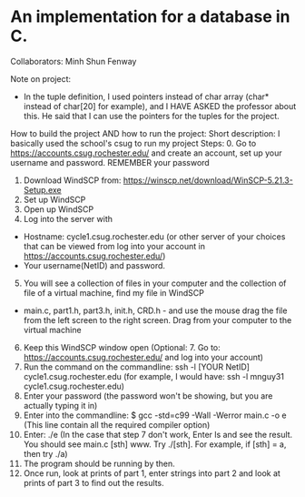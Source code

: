 # An implementation for a database in C. 

Collaborators:
Minh 
Shun 
Fenway

Note on project:
+ In the tuple definition, I used pointers instead of char array (char* instead of char[20] for example), and I HAVE ASKED the professor about this.
He said that I can use the pointers for the tuples for the project.

How to build the project AND how to run the project:
Short description: I basically used the school's csug to run my project
Steps:
0. Go to https://accounts.csug.rochester.edu/ and create an account, set up your username and password. REMEMBER your password
1. Download WindSCP from: https://winscp.net/download/WinSCP-5.21.3-Setup.exe
2. Set up WindSCP
3. Open up WindSCP
4. Log into the server with
 + Hostname: cycle1.csug.rochester.edu (or other server of your choices that can be viewed from log into your account in
 https://accounts.csug.rochester.edu/)
 + Your username(NetID) and password.
5. You will see a collection of files in your computer and the collection of file of a virtual machine, find my file in WindSCP
- main.c, part1.h, part3.h, init.h, CRD.h - and use the mouse drag the file from the left screen to the right screen. Drag from your computer to the virtual
machine
6. Keep this WindSCP window open
(Optional: 7. Go to: https://accounts.csug.rochester.edu/ and log into your account)
8. Run the command on the commandline:  ssh -l [YOUR NetID] cycle1.csug.rochester.edu
(for example, I would have: ssh -l mnguy31 cycle1.csug.rochester.edu)
9. Enter your password (the password won't be showing, but you are actually typing it in)
10. Enter into the commandline: $ gcc -std=c99 -Wall -Werror main.c -o e (This line contain all the required compiler option)
11. Enter:  ./e
(In the case that step 7 don't work, Enter ls and see the result. You should see main.c [sth] www. Try ./[sth]. For example, if
[sth] = a, then try ./a)
12. The program should be running by then.
13. Once run, look at prints of part 1, enter strings into part 2 and look at prints of part 3 to find out the results.
